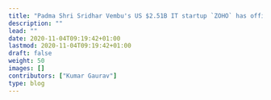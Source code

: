 ```yaml
---
title: "Padma Shri Sridhar Vembu's US $2.51B IT startup `ZOHO` has offices across 15 remote villages of India"
description: ""
lead: ""
date: 2020-11-04T09:19:42+01:00
lastmod: 2020-11-04T09:19:42+01:00
draft: false
weight: 50
images: []
contributors: ["Kumar Gaurav"]
type: blog
---
```

